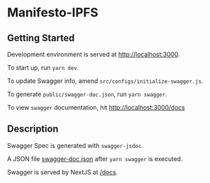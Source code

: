 # Manifesto-IPFS

## Getting Started

Development environment is served at [http://localhost:3000](http://localhost:3000).

To start up, run `yarn dev`.

To update Swagger info, amend `src/configs/initialize-swagger.js`.

To generate `public/swagger-doc.json`, run `yarn swagger`.

To view `swagger` documentation, hit [http://localhost:3000/docs](http://localhost:3000/docs)


## Description

Swagger Spec is generated with `swagger-jsdoc`.

A JSON file [swagger-doc.json](public/swagger-doc.json) after `yarn swagger` is executed.

Swagger is served by NextJS at [/docs](src/pages/docs.tsx).